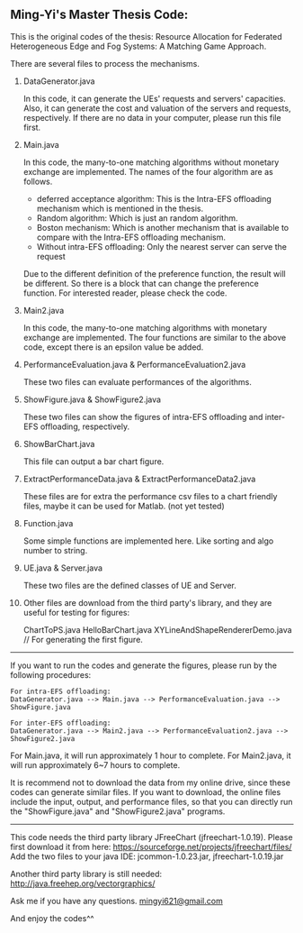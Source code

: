 Ming-Yi's Master Thesis Code:
-----

This is the original codes of the thesis: Resource Allocation for Federated Heterogeneous Edge and Fog Systems: A Matching Game Approach.

There are several files to process the mechanisms.

1. DataGenerator.java 

	In this code, it can generate the UEs' requests and servers' capacities. Also, it can generate the cost and valuation of the servers and requests, respectively. If there are no data in your computer, please run this file first.

2. Main.java
	
	In this code, the many-to-one matching algorithms without monetary exchange are implemented. The names of the four algorithm are as follows.

	+ deferred acceptance algorithm: This is the Intra-EFS offloading mechanism which is mentioned in the thesis.
	+ Random algorithm: Which is just an random algorithm.
	+ Boston mechanism: Which is another mechanism that is available to compare with the Intra-EFS offloading mechanism.
	+ Without intra-EFS offloading: Only the nearest server can serve the request

	Due to the different definition of the preference function, the result will be different. So there is a block that can change the preference function. For interested reader, please check the code.

3. Main2.java
	
	In this code, the many-to-one matching algorithms with monetary exchange are implemented. The four functions are similar to the above code, except there is an epsilon value be added.

4. PerformanceEvaluation.java & PerformanceEvaluation2.java

	These two files can evaluate performances of the algorithms.

5. ShowFigure.java & ShowFigure2.java

	These two files can show the figures of intra-EFS offloading and inter-EFS offloading, respectively.

6. ShowBarChart.java

	This file can output a bar chart figure.

7. ExtractPerformanceData.java & ExtractPerformanceData2.java

	These files are for extra the performance csv files to a chart friendly files, maybe it can be used for Matlab. (not yet tested)

8. Function.java 

	Some simple functions are implemented here. Like sorting and algo number to string.

9. UE.java & Server.java

	These two files are the defined classes of UE and Server.

9. Other files are download from the third party's library, and they are useful for testing for figures:

	ChartToPS.java
	HelloBarChart.java
	XYLineAndShapeRendererDemo.java // For generating the first figure.

------

If you want to run the codes and generate the figures, please run by the following procedures:

	For intra-EFS offloading:
	DataGenerator.java --> Main.java --> PerformanceEvaluation.java --> ShowFigure.java 

	For inter-EFS offloading:
	DataGenerator.java --> Main2.java --> PerformanceEvaluation2.java --> ShowFigure2.java

For Main.java, it will run approximately 1 hour to complete.
For Main2.java, it will run approximately 6~7 hours to complete.

It is recommend not to download the data from my online drive, since these codes can generate similar files.
If you want to download, the online files include the input, output, and performance files, so that you can directly run the "ShowFigure.java" and "ShowFigure2.java" programs.

------

This code needs the third party library JFreeChart (jfreechart-1.0.19).
Please first download it from here: https://sourceforge.net/projects/jfreechart/files/
Add the two files to your java IDE: jcommon-1.0.23.jar, jfreechart-1.0.19.jar

Another third party library is still needed: http://java.freehep.org/vectorgraphics/

Ask me if you have any questions. mingyi621@gmail.com

And enjoy the codes^^